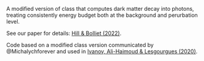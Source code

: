 A modified version of class that computes dark matter decay into photons,
treating consistently energy budget both at the background and perurbation level. 

See our paper for details: [Hill & Bolliet (2022)](https://inspirehep.net/literature/2650075).

Code based on a modified class version communicated by @Michalychforever and used in [Ivanov, Ali-Haimoud & Lesgourgues (2020)](https://inspirehep.net/literature/1797294).
